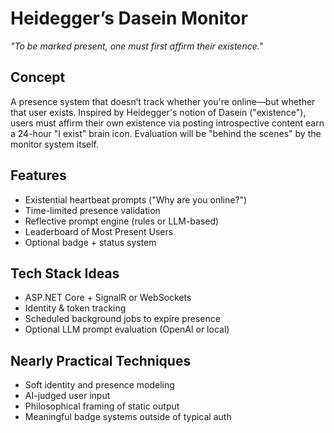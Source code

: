 # Heidegger’s Dasein Monitor
_"To be marked present, one must first affirm their existence."_

## Concept
A presence system that doesn’t track whether you're online—but whether that user exists. Inspired by Heidegger's notion of Dasein ("existence"), users must affirm their own existence via posting introspective content earn a 24-hour "I exist" brain icon.
Evaluation will be "behind the scenes" by the monitor system itself.

## Features
- Existential heartbeat prompts ("Why are you online?")
- Time-limited presence validation
- Reflective prompt engine (rules or LLM-based)
- Leaderboard of Most Present Users
- Optional badge + status system

## Tech Stack Ideas
- ASP.NET Core + SignalR or WebSockets
- Identity & token tracking
- Scheduled background jobs to expire presence
- Optional LLM prompt evaluation (OpenAI or local)

## Nearly Practical Techniques
- Soft identity and presence modeling
- AI-judged user input
- Philosophical framing of static output
- Meaningful badge systems outside of typical auth
